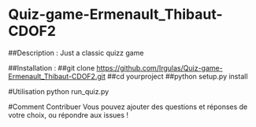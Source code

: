 # Quiz-game-Ermenault_Thibaut-CDOF2

##Description : 
Just a classic quizz game

##Installation  :
##git clone https://github.com/Irgulas/Quiz-game-Ermenault_Thibaut-CDOF2.git
##cd yourproject
##python setup.py install

#Utilisation 
python run_quiz.py 

#Comment Contribuer 
Vous pouvez ajouter des questions et réponses de votre choix, ou répondre aux issues ! 
